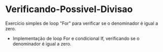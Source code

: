 # Verificando-Possivel-Divisao
Exercício simples de loop "For" para verificar se o denominador é igual a zero.
- Implementação de loop For e condicional If, verificando se o denominador é igual a zero.
